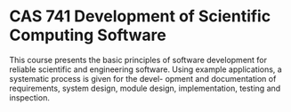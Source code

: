 # CAS 741 Development of Scientific Computing Software

This course presents the basic principles of software development for reliable
scientific and engineering software. Using example applications, a systematic
process is given for the devel- opment and documentation of requirements, system
design, module design, implementation, testing and inspection.

